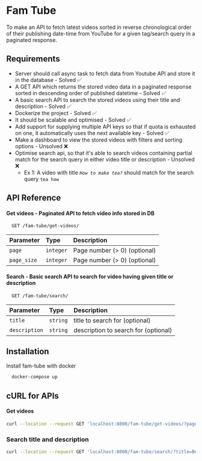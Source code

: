 
# Fam Tube

To make an API to fetch latest videos sorted in reverse chronological order of their publishing date-time from YouTube for a given tag/search query in a paginated response.

## Requirements
- Server should call async task to fetch data from Youtube API and store it in the database - Solved ✅
- A GET API which returns the stored video data in a paginated response sorted in descending order of published datetime - Solved ✅
- A basic search API to search the stored videos using their title and description - Solved ✅
- Dockerize the project - Solved ✅
- It should be scalable and optimised - Solved ✅
- Add support for supplying multiple API keys so that if quota is exhausted on one, it automatically uses the next available key - Solved ✅
- Make a dashboard to view the stored videos with filters and sorting options - Unsolved ❌
- Optimise search api, so that it's able to search videos containing partial match for the search query in either video title or description - Unsolved ❌
    - Ex 1: A video with title *`How to make tea?`* should match for the search query `tea how`


## API Reference

#### Get videos - Paginated API to fetch video info stored in DB

```http
  GET /fam-tube/get-videos/
```

| Parameter | Type     | Description                           |
| :-------- | :------- | :---------------------------------    |
|  `page`   |`integer` |    Page number (> 0)  (optional)      |
|`page_size`| `integer`|    Page number (> 0)  (optional)      |


#### Search - Basic search API to search for video having given title or description

```http
  GET /fam-tube/search/
```

| Parameter   | Type      |     Description                          |
| :--------   | :-------  | :-------------------------------------   |
|  `title`    | `string`  |    title to search for   (optional)      |
|`description`| `string`  |    description to search for  (optional) |


## Installation

Install fam-tube with docker

```bash
  docker-compose up
```
    
## cURL for APIs

#### Get videos

```bash
curl --location --request GET 'localhost:8000/fam-tube/get-videos/?page=1&page_size=5'
```

### Search title and description

```bash
curl --location --request GET 'localhost:8000/fam-tube/search/?title=Beach Handball Girls Super Attacks Slow Motion&description=vvvv'
```

